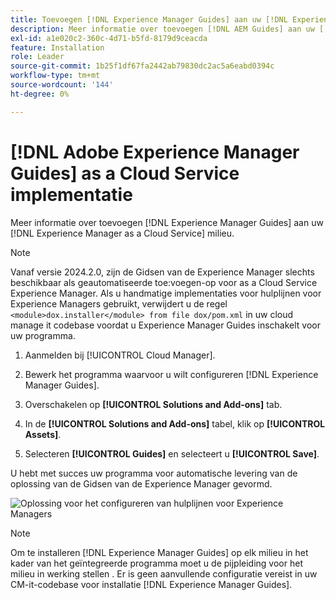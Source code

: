 ```yaml
---
title: Toevoegen [!DNL Experience Manager Guides] aan uw [!DNL Experience Manager as a Cloud Service] milieu
description: Meer informatie over toevoegen [!DNL AEM Guides] aan uw [!DNL AEM as a Cloud Service] milieu
exl-id: a1e020c2-360c-4d71-b5fd-8179d9ceacda
feature: Installation
role: Leader
source-git-commit: 1b25f1df67fa2442ab79830dc2ac5a6eabd0394c
workflow-type: tm+mt
source-wordcount: '144'
ht-degree: 0%

---
```


# [!DNL Adobe Experience Manager Guides] as a Cloud Service implementatie

Meer informatie over toevoegen [!DNL Experience Manager Guides] aan uw [!DNL Experience Manager as a Cloud Service] milieu.


>[!NOTE]
>
> Vanaf versie 2024.2.0, zijn de Gidsen van de Experience Manager slechts beschikbaar als geautomatiseerde toe:voegen-op voor as a Cloud Service Experience Manager. Als u handmatige implementaties voor hulplijnen voor Experience Managers gebruikt, verwijdert u de regel `<module>dox.installer</module> from file dox/pom.xml` in uw cloud manage it codebase voordat u Experience Manager Guides inschakelt voor uw programma.

1. Aanmelden bij [!UICONTROL Cloud Manager].

1. Bewerk het programma waarvoor u wilt configureren [!DNL Experience Manager Guides].

1. Overschakelen op **[!UICONTROL Solutions and Add-ons]** tab.

1. In de **[!UICONTROL Solutions and Add-ons]** tabel, klik op **[!UICONTROL Assets]**.

1. Selecteren **[!UICONTROL Guides]** en selecteert u **[!UICONTROL Save]**.

U hebt met succes uw programma voor automatische levering van de oplossing van de Gidsen van de Experience Manager gevormd.

![Oplossing voor het configureren van hulplijnen voor Experience Managers](assets/addon-configuration.png)

>[!NOTE]
>
>Om te installeren [!DNL Experience Manager Guides] op elk milieu in het kader van het geïntegreerde programma moet u de pijpleiding voor het milieu in werking stellen . Er is geen aanvullende configuratie vereist in uw CM-it-codebase voor installatie [!DNL Experience Manager Guides].

